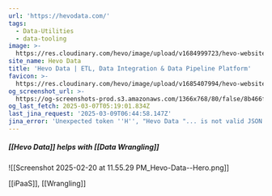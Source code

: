 ```yaml
---
url: 'https://hevodata.com/'
tags:
  - Data-Utilities
  - data-tooling
image: >-
  https://res.cloudinary.com/hevo/image/upload/v1684999723/hevo-website/social-share-thumbnails/logo-fb-meta_yajbqg.png
site_name: Hevo Data
title: 'Hevo Data | ETL, Data Integration & Data Pipeline Platform'
favicon: >-
  https://res.cloudinary.com/hevo/image/upload/v1685407994/hevo-website/favicons/favicon-32x32_ovcld6.png
og_screenshot_url: >-
  https://og-screenshots-prod.s3.amazonaws.com/1366x768/80/false/8b466fd98e47d31eddad2c01dec4ecfab1bc3d1950ff59b8b5f7d4be47ca8d52.jpeg
og_last_fetch: 2025-03-07T05:19:01.834Z
last_jina_request: '2025-03-09T06:44:58.147Z'
jina_error: 'Unexpected token ''H'', "Hevo Data "... is not valid JSON'
---
```



##### [[Hevo Data]] helps with [[Data Wrangling]]
![[Screenshot 2025-02-20 at 11.55.29 PM_Hevo-Data--Hero.png]]

[[iPaaS]], [[Wrangling]]
